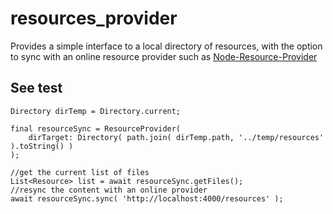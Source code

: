 # resources_provider

Provides a simple interface to a local directory of resources, with the option to sync with an online resource provider such as [Node-Resource-Provider](https://github.com/starterboost/node-resources-provider)

## See test

```
Directory dirTemp = Directory.current;

final resourceSync = ResourceProvider( 
	dirTarget: Directory( path.join( dirTemp.path, '../temp/resources' ).toString() )  
);

//get the current list of files
List<Resource> list = await resourceSync.getFiles();
//resync the content with an online provider
await resourceSync.sync( 'http://localhost:4000/resources' );
```
